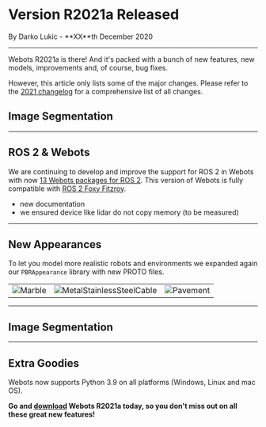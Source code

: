 # Version R2021a Released

<p id="publish-data">By Darko Lukic - **XX**th December 2020</p>

---

Webots R2021a is there! And it's packed with a bunch of new features, new models, improvements and, of course, bug fixes.

However, this article only lists some of the major changes.
Please refer to the [2021 changelog](../reference/changelog-r2021.md) for a comprehensive list of all changes.


## Image Segmentation

---

## ROS 2 & Webots

We are continuing to develop and improve the support for ROS 2 in Webots with now [13 Webots packages for ROS 2](https://github.com/cyberbotics/webots_ros2).
This version of Webots is fully compatible with [ROS 2 Foxy Fitzroy](https://index.ros.org/doc/ros2/Releases/Release-Foxy-Fitzroy).

- new documentation
- we ensured device like lidar do not copy memory (to be measured)

---


## New Appearances

To let you model more realistic robots and environments we expanded again our `PBRAppearance` library with new PROTO files.

| | | |
| :---: | :---: | :---: |
| ![Marble](images/appearances/Marble.thumbnail.png) | ![MetalStainlessSteelCable](images/appearances/MetalStainlessSteelCable.thumbnail.png) | ![Pavement](images/appearances/Pavement_a.thumbnail.png) |

---

## Image Segmentation

---

## Extra Goodies

Webots now supports Python 3.9 on all platforms (Windows, Linux and mac OS).


**Go and [download](https://cyberbotics.com/#download) Webots R2021a today, so you don't miss out on all these great new features!**
